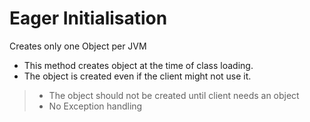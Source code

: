 # Eager Initialisation

Creates only one Object per JVM 

- This method creates object at the time of class loading.
- The object is created even if the client might not use it.

> - The object should not be created until client needs an object <br>
> - No Exception handling


